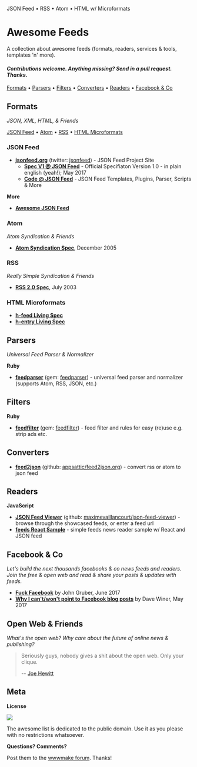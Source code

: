
JSON Feed • RSS • Atom • HTML w/ Microformats


# Awesome Feeds

A collection about awesome feeds (formats, readers, services & tools, templates 'n' more).

#### _Contributions welcome. Anything missing? Send in a pull request. Thanks._



[Formats](#formats) •
[Parsers](#parsers) •
[Filters](#filters) •
[Converters](#converters) •
[Readers](#readers) •
[Facebook & Co](#facebook--co)



## Formats

_JSON, XML, HTML, & Friends_

[JSON Feed](#json-feed) •
[Atom](#atom) •
[RSS](#rss) •
[HTML Microformats](#html-microformats)

### JSON Feed

- [**jsonfeed.org**](https://jsonfeed.org) (twitter: [jsonfeed](https://twitter.com/jsonfeed)) - JSON Feed Project Site
  - [**Spec V1 @ JSON Feed**](https://jsonfeed.org/version/1) - Official Specifiaton Version 1.0 - in plain english (yeah!); May 2017
  - [**Code @ JSON Feed**](https://jsonfeed.org/code) - JSON Feed Templates, Plugins, Parser, Scripts & More


**More**

- [**Awesome JSON Feed**](https://github.com/rmlewisuk/awesome-json-feed)


### Atom

_Atom Syndication & Friends_

- [**Atom Syndication Spec**](https://tools.ietf.org/html/rfc4287), December 2005


### RSS

_Really Simple Syndication & Friends_

- [**RSS 2.0 Spec**](http://cyber.harvard.edu/rss/rss.html),  July 2003
  

### HTML Microformats

- [**h-feed Living Spec**](http://microformats.org/wiki/h-feed)
- [**h-entry Living Spec**](http://microformats.org/wiki/h-entry)  



## Parsers

_Universal Feed Parser & Normalizer_

**Ruby**

- [**feedparser**](https://github.com/feedparser/feedparser) (gem: [feedparser](https://rubygems.org/gems/feedparser)) - universal feed parser and normalizer (supports Atom, RSS, JSON, etc.)



## Filters

**Ruby**

- [**feedfilter**](https://github.com/feedparser/feedfilter) (gem: [feedfilter](https://rubygems.org/gems/feedfilter)) - feed filter and rules for easy (re)use e.g. strip ads etc.



## Converters

- [**feed2json**](https://feed2json.org) (github: [appsattic/feed2json.org](https://github.com/appsattic/feed2json.org)) - convert rss or atom to json feed


## Readers

**JavaScript**

- [**JSON Feed Viewer**](https://json-feed-viewer.herokuapp.com) (github: [maximevaillancourt/json-feed-viewer](https://github.com/maximevaillancourt/json-feed-viewer)) - browse through the showcased feeds, or enter a feed url
- [**feeds React Sample**](https://github.com/playhtml/feeds/tree/master/react)  - simple feeds news reader sample w/ React and JSON feed

## Facebook & Co

_Let's build the next thousands facebooks & co news feeds and readers. Join the free & open web and read & share your posts & updates with feeds._

- [**Fuck Facebook**](https://daringfireball.net/2017/06/fuck_facebook) by John Gruber, June 2017 
- [**Why I can't/won't point to Facebook blog posts**]() by Dave Winer, May 2017 



## Open Web & Friends

_What's the open web? Why care about the future of online news & publishing?_

> Seriously guys, nobody gives a shit about the open web. Only your clique.
>
>  -- [Joe Hewitt](https://twitter.com/joehewitt/status/870363197580038144)



## Meta

**License**

![](https://publicdomainworks.github.io/buttons/zero88x31.png)

The awesome list is dedicated to the public domain. Use it as you please with no restrictions whatsoever.

**Questions? Comments?**

Post them to the [wwwmake forum](http://groups.google.com/group/wwwmake). Thanks!
